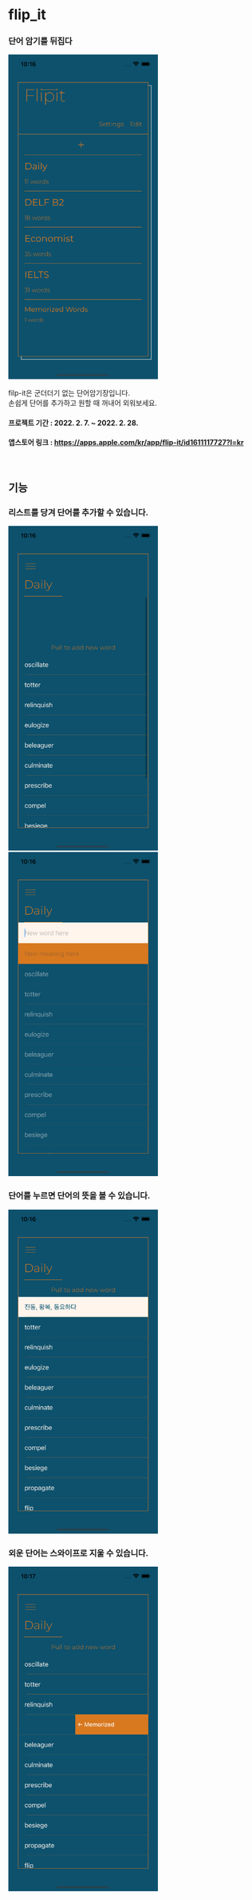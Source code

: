 # flip_it

### 단어 암기를 뒤집다

<img src="readmeAssets/main.png" width="300">

filp-it은 군더더기 없는 단어암기장입니다. <br>
손쉽게 단어를 추가하고 원할 때 꺼내어 외워보세요.

#### 프로젝트 기간 : 2022. 2. 7. ~ 2022. 2. 28.
#### 앱스토어 링크 : https://apps.apple.com/kr/app/flip-it/id1611117727?l=kr
<br>

## 기능

### 리스트를 당겨 단어를 추가할 수 있습니다.

<img src="readmeAssets/pullToAddWords.png" width="300">
<img src="readmeAssets/addWord.png" width="300">
<p>

### 단어를 누르면 단어의 뜻을 볼 수 있습니다.

<img src="readmeAssets/flipedWordCard.png" width="300">
<p>

### 외운 단어는 스와이프로 지울 수 있습니다.
<img src="readmeAssets/swipeToMemorise.png" width="300">
